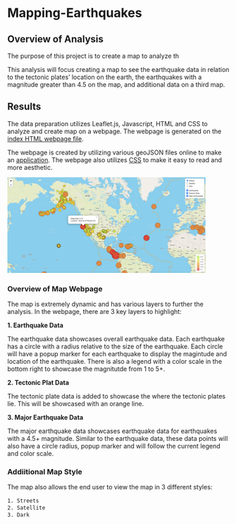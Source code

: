 # Mapping-Earthquakes

## Overview of Analysis

The purpose of this project is to create a map to analyze th

This analysis will focus creating a map to see the earthquake data in relation to the tectonic plates’ location on the earth, the earthquakes with a magnitude greater than 4.5 on the map, and additional data on a third map.

## Results

The data preparation utilizes Leaflet.js, Javascript, HTML and CSS to analyze and create map on a webpage. The webpage is generated on the <a href="index.html">index HTML webpage file</a>. 

The webpage is created by utilizing various geoJSON  files online to make an <a href="static/js/challenge_logic.js">application</a>. The webpage also utilizes <a href="static/css/style.css">CSS</a> to make it easy to read and more aesthetic.  

<img src="Earthquake_Challenge/Analysis/sample.png" width="450">

### Overview of Map Webpage

The map is extremely dynamic and has various layers to further the analysis. In the webpage, there are 3 key layers to highlight:

**1. Earthquake Data**

The earthquake data showcases overall earthquake data. Each earthquake has a circle with a radius relative to the size of the earthquake. Each circle will have a popup marker for each earthquake to display the magintude and location of the earthquake. There is also a legend with a color scale in the bottom right to showcase the magnitutde from 1 to 5+.

**2. Tectonic Plat Data**

The tectonic plate data is added to showcase the where the tectonic plates lie. This will be showcased with an orange line.

**3. Major Earthquake Data**

The major earthquake data showcases earthquake data for earthquakes with a 4.5+ magnitude. Similar to the earthquake data, these data points will also have a circle radius, popup marker and will follow the current legend and color scale.

### Addiitional Map Style

The map also allows the end user to view the map in 3 different styles:

    1. Streets
    2. Satellite
    3. Dark




